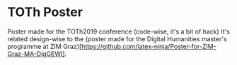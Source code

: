 # TOTh Poster
Poster made for the TOTh2019 conference (code-wise, it's a bit of hack)
It's related design-wise to the (poster made for the Digital Humanities master's programme at ZIM Graz)[https://github.com/latex-ninja/Poster-for-ZIM-Graz-MA-DigGEWI].
